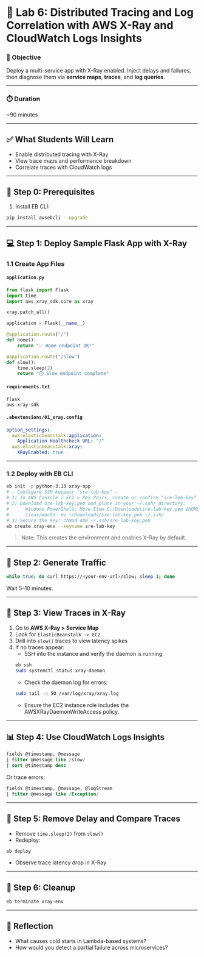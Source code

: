 # 🧪 Lab 6: Distributed Tracing and Log Correlation with AWS X-Ray and CloudWatch Logs Insights

### 🧭 Objective

Deploy a multi-service app with X-Ray enabled. Inject delays and failures, then diagnose them via **service maps**, **traces**, and **log queries**.

---

### ⏱️ Duration

\~90 minutes

---

## ✅ What Students Will Learn

* Enable distributed tracing with X-Ray
* View trace maps and performance breakdown
* Correlate traces with CloudWatch logs

---

## 🧱 Step 0: Prerequisites

1. Install EB CLI:

```bash
pip install awsebcli --upgrade
```

---

## 💻 Step 1: Deploy Sample Flask App with X-Ray

### 1.1 Create App Files

#### `application.py`

```python
from flask import Flask
import time
import aws_xray_sdk.core as xray

xray.patch_all()

application = Flask(__name__)

@application.route("/")
def home():
    return "✅ Home endpoint OK!"

@application.route("/slow")
def slow():
    time.sleep(2)
    return "⏱️ Slow endpoint complete"
```

#### `requirements.txt`

```
flask
aws-xray-sdk
```

#### `.ebextensions/01_xray.config`

```yaml
option_settings:
  aws:elasticbeanstalk:application:
    Application Healthcheck URL: "/"
  aws:elasticbeanstalk:xray:
    XRayEnabled: true
```

---

### 1.2 Deploy with EB CLI

```bash
eb init -p python-3.13 xray-app
# — Configure SSH keypair "sre-lab-key" —
# 1) In AWS Console > EC2 > Key Pairs, create or confirm "sre-lab-key"
# 2) Download sre-lab-key.pem and place in your ~/.ssh/ directory:
#      Windows PowerShell: Move-Item C:\Downloads\sre-lab-key.pem $HOME\.ssh\
#      Linux/macOS: mv ~/Downloads/sre-lab-key.pem ~/.ssh/
# 3) Secure the key: chmod 400 ~/.ssh/sre-lab-key.pem
eb create xray-env --keyname sre-lab-key
```

> Note: This creates the environment and enables X-Ray by default.

---

## 📡 Step 2: Generate Traffic

```bash
while true; do curl https://<your-env-url>/slow; sleep 1; done
```

Wait 5–10 minutes.

---

## 🧭 Step 3: View Traces in X-Ray

1. Go to **AWS X-Ray > Service Map**
2. Look for `ElasticBeanstalk -> EC2`
3. Drill into `slow()` traces to view latency spikes
4. If no traces appear:
   - SSH into the instance and verify the daemon is running
   ```bash
   eb ssh
   sudo systemctl status xray-daemon
   ```
   - Check the daemon log for errors:
   ```bash
   sudo tail -n 50 /var/log/xray/xray.log
   ```
   - Ensure the EC2 instance role includes the AWSXRayDaemonWriteAccess policy.

---

## 📊 Step 4: Use CloudWatch Logs Insights

```sql
fields @timestamp, @message
| filter @message like /slow/
| sort @timestamp desc
```

Or trace errors:

```sql
fields @timestamp, @message, @logStream
| filter @message like /Exception/
```

---

## 🧪 Step 5: Remove Delay and Compare Traces

* Remove `time.sleep(2)` from `slow()`
* Redeploy:

```bash
eb deploy
```

* Observe trace latency drop in X-Ray

---

## 🧹 Step 6: Cleanup

```bash
eb terminate xray-env
```

---

## 💬 Reflection

* What causes cold starts in Lambda-based systems?
* How would you detect a partial failure across microservices?

